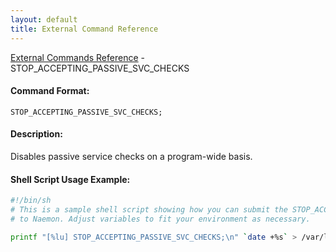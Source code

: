 ```yaml
---
layout: default
title: External Command Reference
---
```


<!--
************************************************
* AUTO GENERATED PAGE - USE ./update SCRIPT
************************************************
-->

<span class="glyphicon glyphicon-arrow-up"></span><a href="index.html"> External Commands Reference</a> - STOP_ACCEPTING_PASSIVE_SVC_CHECKS<br>

#### Command Format:

`STOP_ACCEPTING_PASSIVE_SVC_CHECKS;`

#### Description:

Disables passive service checks on a program-wide basis.

#### Shell Script Usage Example:

```sh
#!/bin/sh
# This is a sample shell script showing how you can submit the STOP_ACCEPTING_PASSIVE_SVC_CHECKS command
# to Naemon. Adjust variables to fit your environment as necessary.

printf "[%lu] STOP_ACCEPTING_PASSIVE_SVC_CHECKS;\n" `date +%s` > /var/lib/naemon/naemon.cmd
```
